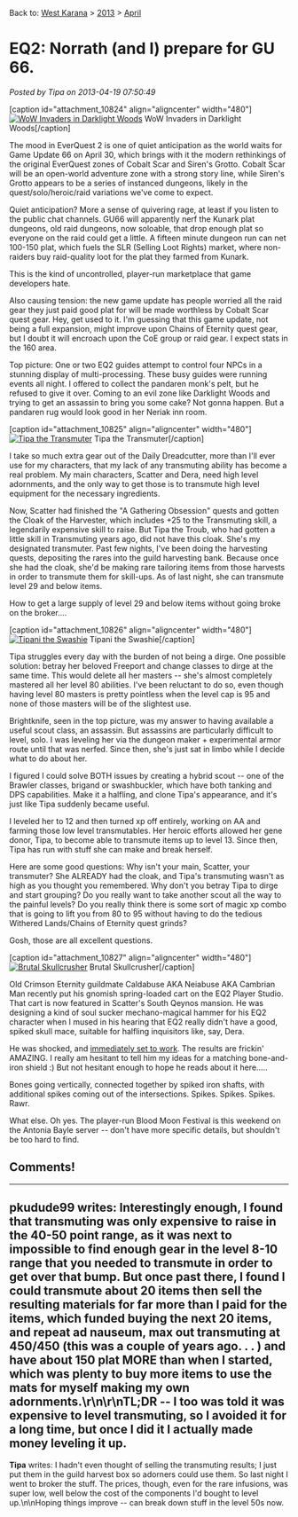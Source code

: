 Back to: [West Karana](/posts/westkarana.md) > [2013](/posts/2013/westkarana.md) > [April](./westkarana.md)
# EQ2: Norrath (and I) prepare for GU 66.

*Posted by Tipa on 2013-04-19 07:50:49*

[caption id="attachment\_10824" align="aligncenter" width="480"][![WoW Invaders in Darklight Woods](../../../uploads/2013/04/EverQuest2-2013-04-18-20-20-31-00-480x270.jpg)](../../../uploads/2013/04/EverQuest2-2013-04-18-20-20-31-00.jpg) WoW Invaders in Darklight Woods[/caption]

The mood in EverQuest 2 is one of quiet anticipation as the world waits for Game Update 66 on April 30, which brings with it the modern rethinkings of the original EverQuest zones of Cobalt Scar and Siren's Grotto. Cobalt Scar will be an open-world adventure zone with a strong story line, while Siren's Grotto appears to be a series of instanced dungeons, likely in the quest/solo/heroic/raid variations we've come to expect.

Quiet anticipation? More a sense of quivering rage, at least if you listen to the public chat channels. GU66 will apparently nerf the Kunark plat dungeons, old raid dungeons, now soloable, that drop enough plat so everyone on the raid could get a little. A fifteen minute dungeon run can net 100-150 plat, which fuels the SLR (Selling Loot Rights) market, where non-raiders buy raid-quality loot for the plat they farmed from Kunark.

This is the kind of uncontrolled, player-run marketplace that game developers hate.

Also causing tension: the new game update has people worried all the raid gear they just paid good plat for will be made worthless by Cobalt Scar quest gear. Hey, get used to it. I'm guessing that this game update, not being a full expansion, might improve upon Chains of Eternity quest gear, but I doubt it will encroach upon the CoE group or raid gear. I expect stats in the 160 area.

Top picture: One or two EQ2 guides attempt to control four NPCs in a stunning display of multi-processing. These busy guides were running events all night. I offered to collect the pandaren monk's pelt, but he refused to give it over. Coming to an evil zone like Darklight Woods and trying to get an assassin to bring you some cake? Not gonna happen. But a pandaren rug would look good in her Neriak inn room.

[caption id="attachment\_10825" align="aligncenter" width="480"][![Tipa the Transmuter](../../../uploads/2013/04/EverQuest2-2013-04-19-07-02-22-59-480x270.jpg)](../../../uploads/2013/04/EverQuest2-2013-04-19-07-02-22-59.jpg) Tipa the Transmuter[/caption]

I take so much extra gear out of the Daily Dreadcutter, more than I'll ever use for my characters, that my lack of any transmuting ability has become a real problem. My main characters, Scatter and Dera, need high level adornments, and the only way to get those is to transmute high level equipment for the necessary ingredients. 

Now, Scatter had finished the "A Gathering Obsession" quests and gotten the Cloak of the Harvester, which includes +25 to the Transmuting skill, a legendarily expensive skill to raise. But Tipa the Troub, who had gotten a little skill in Transmuting years ago, did not have this cloak. She's my designated transmuter. Past few nights, I've been doing the harvesting quests, depositing the rares into the guild harvesting bank. Because once she had the cloak, she'd be making rare tailoring items from those harvests in order to transmute them for skill-ups. As of last night, she can transmute level 29 and below items.

How to get a large supply of level 29 and below items without going broke on the broker....

[caption id="attachment\_10826" align="aligncenter" width="480"][![Tipani the Swashie](../../../uploads/2013/04/EverQuest2-2013-04-19-07-04-56-33-480x270.jpg)](../../../uploads/2013/04/EverQuest2-2013-04-19-07-04-56-33.jpg) Tipani the Swashie[/caption]

Tipa struggles every day with the burden of not being a dirge. One possible solution: betray her beloved Freeport and change classes to dirge at the same time. This would delete all her masters -- she's almost completely mastered all her level 80 abilities. I've been reluctant to do so, even though having level 80 masters is pretty pointless when the level cap is 95 and none of those masters will be of the slightest use.

Brightknife, seen in the top picture, was my answer to having available a useful scout class, an assassin. But assassins are particularly difficult to level, solo. I was leveling her via the dungeon maker + experimental armor route until that was nerfed. Since then, she's just sat in limbo while I decide what to do about her.

I figured I could solve BOTH issues by creating a hybrid scout -- one of the Brawler classes, brigand or swashbuckler, which have both tanking and DPS capabilities. Make it a halfling, and clone Tipa's appearance, and it's just like Tipa suddenly became useful.

I leveled her to 12 and then turned xp off entirely, working on AA and farming those low level transmutables. Her heroic efforts allowed her gene donor, Tipa, to become able to transmute items up to level 13. Since then, Tipa has run with stuff she can make and break herself.

Here are some good questions: Why isn't your main, Scatter, your transmuter? She ALREADY had the cloak, and Tipa's transmuting wasn't as high as you thought you remembered. Why don't you betray Tipa to dirge and start grouping? Do you really want to take another scout all the way to the painful levels? Do you really think there is some sort of magic xp combo that is going to lift you from 80 to 95 without having to do the tedious Withered Lands/Chains of Eternity quest grinds?

Gosh, those are all excellent questions.

[caption id="attachment\_10827" align="aligncenter" width="480"][![Brutal Skullcrusher](../../../uploads/2013/04/brutal_skullcrusher_screenshot-480x384.png)](../../../uploads/2013/04/brutal_skullcrusher_screenshot.png) Brutal Skullcrusher[/caption]

Old Crimson Eternity guildmate Caldabuse AKA Neiabuse AKA Cambrian Man recently put his gnomish spring-loaded cart on the EQ2 Player Studio. That cart is now featured in Scatter's South Qeynos mansion. He was designing a kind of soul sucker mechano-magical hammer for his EQ2 character when I mused in his hearing that EQ2 really didn't have a good, spiked skull mace, suitable for halfling inquisitors like, say, Dera.

He was shocked, and [immediately set to work](https://plus.google.com/107756584030623598910/posts/bYVNPScddow). The results are frickin' AMAZING. I really am hesitant to tell him my ideas for a matching bone-and-iron shield :) But not hesitant enough to hope he reads about it here.....

Bones going vertically, connected together by spiked iron shafts, with additional spikes coming out of the intersections. Spikes. Spikes. Spikes. Rawr.

What else. Oh yes. The player-run Blood Moon Festival is this weekend on the Antonia Bayle server -- don't have more specific details, but shouldn't be too hard to find.

## Comments!
---
**pkudude99** writes: Interestingly enough, I found that transmuting was only expensive to raise in the 40-50 point range, as it was next to impossible to find enough gear in the level 8-10 range that you needed to transmute in order to get over that bump.  But once past there, I found I could transmute about 20 items then sell the resulting materials for far more than I paid for the items, which funded buying the next 20 items, and repeat ad nauseum, max out transmuting at 450/450 (this was a couple of years ago. . . ) and have about 150 plat MORE than when I started, which was plenty to buy more items to use the mats for myself making my own adornments.\r\n\r\nTL;DR -- I too was told it was expensive to level transmuting, so I avoided it for a long time, but once I did it I actually made money leveling it up.
---
**Tipa** writes: I hadn't even thought of selling the transmuting results; I just put them in the guild harvest box so adorners could use them. So last night I went to broker the stuff. The prices, though, even for the rare infusions, was super low, well below the cost of the components I'd bought to level up.\n\nHoping things improve -- can break down stuff in the level 50s now.
